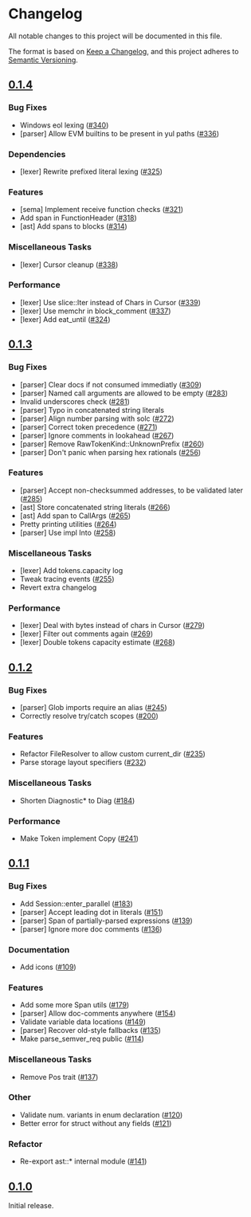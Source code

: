 # Changelog

All notable changes to this project will be documented in this file.

The format is based on [Keep a Changelog](https://keepachangelog.com/en/1.1.0/),
and this project adheres to [Semantic Versioning](https://semver.org/spec/v2.0.0.html).

## [0.1.4](https://github.com/paradigmxyz/solar/releases/tag/v0.1.4)

### Bug Fixes

- Windows eol lexing ([#340](https://github.com/paradigmxyz/solar/issues/340))
- [parser] Allow EVM builtins to be present in yul paths ([#336](https://github.com/paradigmxyz/solar/issues/336))

### Dependencies

- [lexer] Rewrite prefixed literal lexing ([#325](https://github.com/paradigmxyz/solar/issues/325))

### Features

- [sema] Implement receive function checks ([#321](https://github.com/paradigmxyz/solar/issues/321))
- Add span in FunctionHeader ([#318](https://github.com/paradigmxyz/solar/issues/318))
- [ast] Add spans to blocks ([#314](https://github.com/paradigmxyz/solar/issues/314))

### Miscellaneous Tasks

- [lexer] Cursor cleanup ([#338](https://github.com/paradigmxyz/solar/issues/338))

### Performance

- [lexer] Use slice::Iter instead of Chars in Cursor ([#339](https://github.com/paradigmxyz/solar/issues/339))
- [lexer] Use memchr in block_comment ([#337](https://github.com/paradigmxyz/solar/issues/337))
- [lexer] Add eat_until ([#324](https://github.com/paradigmxyz/solar/issues/324))

## [0.1.3](https://github.com/paradigmxyz/solar/releases/tag/v0.1.3)

### Bug Fixes

- [parser] Clear docs if not consumed immediatly ([#309](https://github.com/paradigmxyz/solar/issues/309))
- [parser] Named call arguments are allowed to be empty ([#283](https://github.com/paradigmxyz/solar/issues/283))
- Invalid underscores check ([#281](https://github.com/paradigmxyz/solar/issues/281))
- [parser] Typo in concatenated string literals
- [parser] Align number parsing with solc ([#272](https://github.com/paradigmxyz/solar/issues/272))
- [parser] Correct token precedence ([#271](https://github.com/paradigmxyz/solar/issues/271))
- [parser] Ignore comments in lookahead ([#267](https://github.com/paradigmxyz/solar/issues/267))
- [parser] Remove RawTokenKind::UnknownPrefix ([#260](https://github.com/paradigmxyz/solar/issues/260))
- [parser] Don't panic when parsing hex rationals ([#256](https://github.com/paradigmxyz/solar/issues/256))

### Features

- [parser] Accept non-checksummed addresses, to be validated later ([#285](https://github.com/paradigmxyz/solar/issues/285))
- [ast] Store concatenated string literals ([#266](https://github.com/paradigmxyz/solar/issues/266))
- [ast] Add span to CallArgs ([#265](https://github.com/paradigmxyz/solar/issues/265))
- Pretty printing utilities ([#264](https://github.com/paradigmxyz/solar/issues/264))
- [parser] Use impl Into<String> ([#258](https://github.com/paradigmxyz/solar/issues/258))

### Miscellaneous Tasks

- [lexer] Add tokens.capacity log
- Tweak tracing events ([#255](https://github.com/paradigmxyz/solar/issues/255))
- Revert extra changelog

### Performance

- [lexer] Deal with bytes instead of chars in Cursor ([#279](https://github.com/paradigmxyz/solar/issues/279))
- [lexer] Filter out comments again ([#269](https://github.com/paradigmxyz/solar/issues/269))
- [lexer] Double tokens capacity estimate ([#268](https://github.com/paradigmxyz/solar/issues/268))

## [0.1.2](https://github.com/paradigmxyz/solar/releases/tag/v0.1.2)

### Bug Fixes

- [parser] Glob imports require an alias ([#245](https://github.com/paradigmxyz/solar/issues/245))
- Correctly resolve try/catch scopes ([#200](https://github.com/paradigmxyz/solar/issues/200))

### Features

- Refactor FileResolver to allow custom current_dir ([#235](https://github.com/paradigmxyz/solar/issues/235))
- Parse storage layout specifiers ([#232](https://github.com/paradigmxyz/solar/issues/232))

### Miscellaneous Tasks

- Shorten Diagnostic* to Diag ([#184](https://github.com/paradigmxyz/solar/issues/184))

### Performance

- Make Token implement Copy ([#241](https://github.com/paradigmxyz/solar/issues/241))

## [0.1.1](https://github.com/paradigmxyz/solar/releases/tag/v0.1.1)

### Bug Fixes

- Add Session::enter_parallel ([#183](https://github.com/paradigmxyz/solar/issues/183))
- [parser] Accept leading dot in literals ([#151](https://github.com/paradigmxyz/solar/issues/151))
- [parser] Span of partially-parsed expressions ([#139](https://github.com/paradigmxyz/solar/issues/139))
- [parser] Ignore more doc comments ([#136](https://github.com/paradigmxyz/solar/issues/136))

### Documentation

- Add icons ([#109](https://github.com/paradigmxyz/solar/issues/109))

### Features

- Add some more Span utils ([#179](https://github.com/paradigmxyz/solar/issues/179))
- [parser] Allow doc-comments anywhere ([#154](https://github.com/paradigmxyz/solar/issues/154))
- Validate variable data locations ([#149](https://github.com/paradigmxyz/solar/issues/149))
- [parser] Recover old-style fallbacks ([#135](https://github.com/paradigmxyz/solar/issues/135))
- Make parse_semver_req public ([#114](https://github.com/paradigmxyz/solar/issues/114))

### Miscellaneous Tasks

- Remove Pos trait ([#137](https://github.com/paradigmxyz/solar/issues/137))

### Other

- Validate num. variants in enum declaration ([#120](https://github.com/paradigmxyz/solar/issues/120))
- Better error for struct without any fields ([#121](https://github.com/paradigmxyz/solar/issues/121))

### Refactor

- Re-export ast::* internal module ([#141](https://github.com/paradigmxyz/solar/issues/141))

## [0.1.0](https://github.com/paradigmxyz/solar/releases/tag/v0.1.0)

Initial release.

<!-- generated by git-cliff -->
